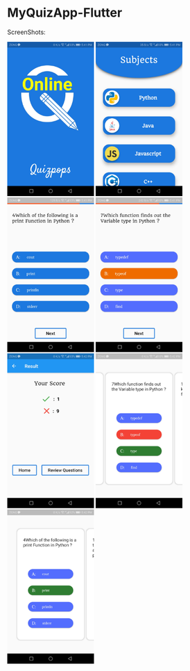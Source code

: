 # MyQuizApp-Flutter

ScreenShots:

<kbd><img src="ScreenShots/Screenshot_20201118-174109.jpg" width="200"></kbd>
<kbd><img src="ScreenShots/Screenshot_20201118-174114.jpg" width="200"></kbd>
 <kbd> <img src="ScreenShots/Screenshot_20201118-174123.jpg" width="200"></kbd>
 <kbd> <img src="ScreenShots/Screenshot_20201118-174152.jpg" width="200"></kbd>
 <kbd> <img src="ScreenShots/Screenshot_20201118-174200.jpg" width="200"></kbd>
 <kbd> <img src="ScreenShots/Screenshot_20201118-174208.jpg" width="200"></kbd>
 <kbd> <img src="ScreenShots/Screenshot_20201118-174215.jpg" width="200"></kbd>
